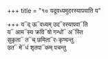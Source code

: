 +++
title = "१० यदूवध्यमुदरस्यापवाति य"

+++
य᳓द् ऊ᳓वध्यम् उद᳓रस्यापवा᳓ति  
य᳓ आम᳓स्य क्रवि᳓षो गन्धो᳓ अ᳓स्ति  
सुकृता᳓ त᳓च् छमिता᳓रः कृण्वन्तु  
उत᳓ मे᳓धं शृतपा᳓कम् पचन्तु